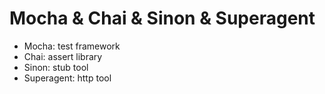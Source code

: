 # Mocha & Chai & Sinon & Superagent

+ Mocha: test framework
+ Chai: assert library
+ Sinon: stub tool
+ Superagent: http tool
